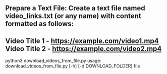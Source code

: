 Prepare a Text File: Create a text file named video_links.txt (or any name) with content formatted as follows:
-------------------------
Video Title 1 - https://example.com/video1.mp4
Video Title 2 - https://example.com/video2.mp4
-------------------------

python3 download_videos_from_file.py
usage: download_videos_from_file.py [-h] [-d DOWNLOAD_FOLDER] file
